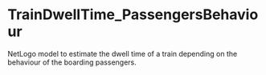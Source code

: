 # TrainDwellTime_PassengersBehaviour
NetLogo model to estimate the dwell time of a train depending on the behaviour of the boarding passengers.
